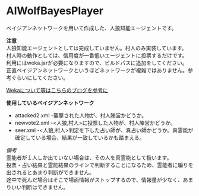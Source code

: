 # AIWolfBayesPlayer
ベイジアンネットワークを用いて作成した、人狼知能エージェントです。

**注意**  
人狼知能エージェントとしては完成していません。村人のみ実装しています。  
村人時の動作としては、信用度が一番低いエージェントに投票するだけです。  
利用にはweka.jarが必要になりますので、ビルドパスに追加をしてください。  
正直ベイジアンネットワークというほどネットワークが複雑ではありません。参考ぐらいにしてください。


[Wekaについて等はこちらのブログを参考に](http://informationstudent.blog.fc2.com/blog-entry-26.html "WekaのEditableBayesNetを使いやすくするクラスを作成")

**使用しているベイジアンネットワーク**
* attacked2.xml -襲撃された人物が、村人陣営かどうか。
* newvote2.xml  -<人狼,村人>に投票した人物が、村人陣営かどうか。
* seer.xml    -<人狼,村人>判定を下した占い師が、真占い師かどうか。真霊能が確定している場合、結果が一致しているかも踏まえる。  

*備考*  
霊能者が１人しか出ていない場合は、その人を真霊能として扱います。  
投票・占い結果と霊能結果のラインで判断することになるため、霊能者に騙りを出されるとあまり判断ができません。  
途中で死んだ場合はそこで場面情報がストップするので、情報量が少なく、あまりいい判断はできません。  
